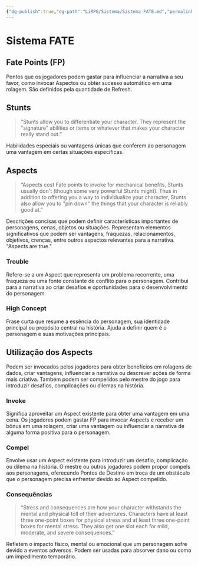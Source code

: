 ```yaml
---
{"dg-publish":true,"dg-path":"LiRPG/Sistema/Sistema FATE.md","permalink":"/li-rpg/sistema/sistema-fate/","created":"2025-01-10T21:54:41.156-03:00","updated":"2025-01-12T02:31:56.011-03:00"}
---
```



# Sistema FATE

## Fate Points (FP)

Pontos que os jogadores podem gastar para influenciar a narrativa a seu favor, como invocar Aspectos ou obter sucesso automático em uma rolagem. São definidos pela quantidade de Refresh.

## Stunts

> “Stunts allow you to differentiate your character. They represent the "signature" abilities or items or whatever that makes your character really stand out.”

Habilidades especiais ou vantagens únicas que conferem ao personagem uma vantagem em certas situações específicas.

## Aspects

> “Aspects cost Fate points to invoke for mechanical benefits, Stunts usually don't (though some very powerful Stunts might). Thus in addition to offering you a way to individualize your character, Stunts also allow you to "pin down" the things that your character is reliably good at.”

Descrições concisas que podem definir características importantes de personagens, cenas, objetos ou situações. Representam elementos significativos que podem ser vantagens, fraquezas, relacionamentos, objetivos, crenças, entre outros aspectos relevantes para a narrativa. "Aspects are true."

### Trouble

Refere-se a um Aspect que representa um problema recorrente, uma fraqueza ou uma fonte constante de conflito para o personagem. Contribui para a narrativa ao criar desafios e oportunidades para o desenvolvimento do personagem.

### High Concept

Frase curta que resume a essência do personagem, sua identidade principal ou propósito central na história. Ajuda a definir quem é o personagem e suas motivações principais.

## Utilização dos Aspects

Podem ser invocados pelos jogadores para obter benefícios em rolagens de dados, criar vantagens, influenciar a narrativa ou descrever ações de forma mais criativa. Também podem ser compelidos pelo mestre do jogo para introduzir desafios, complicações ou dilemas na história.

### Invoke

Significa aproveitar um Aspect existente para obter uma vantagem em uma cena. Os jogadores podem gastar FP para invocar Aspects e receber um bônus em uma rolagem, criar uma vantagem ou influenciar a narrativa de alguma forma positiva para o personagem.

### Compel

Envolve usar um Aspect existente para introduzir um desafio, complicação ou dilema na história. O mestre ou outros jogadores podem propor compels aos personagens, oferecendo Pontos de Destino em troca de um obstáculo que o personagem precisa enfrentar devido ao Aspect compelido.

### Consequências

> “Stress and consequences are how your character withstands the mental and physical toll of their adventures. Characters have at least three one-point boxes for physical stress and at least three one-point boxes for mental stress. They also get one slot each for mild, moderate, and severe consequences.”

Refletem o impacto físico, mental ou emocional que um personagem sofre devido a eventos adversos. Podem ser usadas para absorver dano ou como um impedimento temporário.